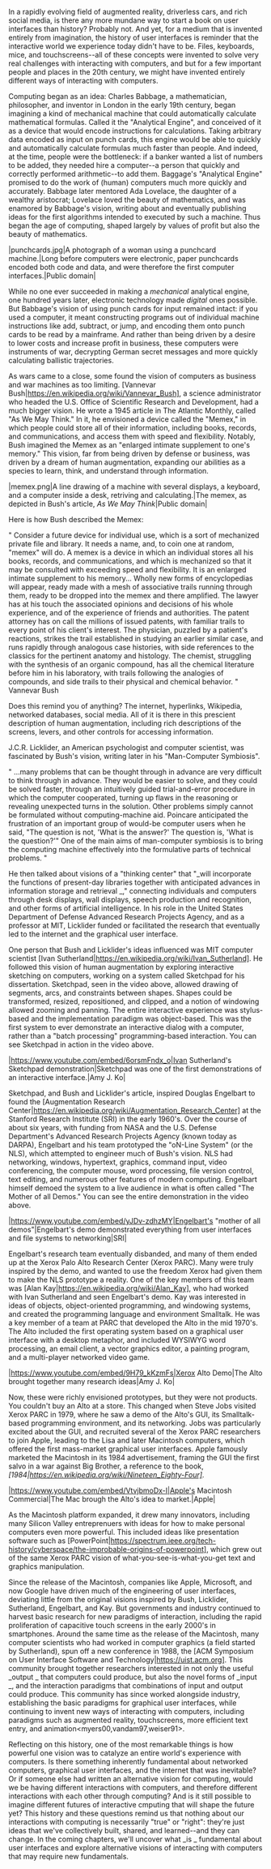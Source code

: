 In a rapidly evolving field of augmented reality, driverless cars, and rich social media, is there any more mundane way to start a book on user interfaces than history? Probably not. And yet, for a medium that is invented entirely from imagination, the history of user interfaces is reminder that the interactive world we experience today didn't have to be. Files, keyboards, mice, and touchscreens--all of these concepts were invented to solve very real challenges with interacting with computers, and but for a few important people and places in the 20th century, we might have invented entirely different ways of interacting with computers<card86>.

Computing began as an idea: Charles Babbage, a mathematician, philosopher, and inventor in London in the early 19th century, began imagining a kind of mechanical machine that could automatically calculate mathematical formulas. Called it the "Analytical Engine", and conceived of it as a device that would encode instructions for calculations. Taking arbitrary data encoded as input on punch cards, this engine would be able to quickly and automatically calculate formulas much faster than people. And indeed, at the time, people were the bottleneck: if a banker wanted a list of numbers to be added, they needed hire a computer--a person that quickly and correctly performed arithmetic--to add them. Baggage's "Analytical Engine" promised to do the work of (human) computers much more quickly and accurately. Babbage later mentored Ada Lovelace, the daughter of a wealthy aristocrat; Lovelace loved the beauty of mathematics, and was enamored by Babbage's vision, writing about and eventually publishing ideas for the first algorithms intended to executed by such a machine. Thus began the age of computing, shaped largely by values of profit but also the beauty of mathematics.

|punchcards.jpg|A photograph of a woman using a punchcard machine.|Long before computers were electronic, paper punchcards encoded both code and data, and were therefore the first computer interfaces.|Public domain|

While no one ever succeeded in making a _mechanical_ analytical engine, one hundred years later, electronic technology made _digital_ ones possible<gleick11>. But Babbage's vision of using punch cards for input remained intact: if you used a computer, it meant constructing programs out of individual machine instructions like add, subtract, or jump, and encoding them onto punch cards to be read by a mainframe. And rather than being driven by a desire to lower costs and increase profit in business, these computers were instruments of war, decrypting German secret messages and more quickly calculating ballistic trajectories.

As wars came to a close, some found the vision of computers as business and war machines as too limiting. [Vannevar Bush|https://en.wikipedia.org/wiki/Vannevar_Bush], a science administrator who headed the U.S. Office of Scientific Research and Development, had a much bigger vision. He wrote a 1945 article in The Atlantic Monthly, called "As We May Think." In it, he envisioned a device called the "Memex," in which people could store all of their information, including books, records, and communications, and access them with speed and flexibility<bush45>. Notably, Bush imagined the Memex as an "enlarged intimate supplement to one's memory." This vision, far from being driven by defense or business, was driven by a dream of human augmentation, expanding our abilities as a species to learn, think, and understand through information.

|memex.png|A line drawing of a machine with several displays, a keyboard, and a computer inside a desk, retriving and calculating.|The memex, as depicted in Bush's article, _As We May Think_<bush45>|Public domain|

Here is how Bush described the Memex:

"
Consider a future device for individual use, which is a sort of mechanized private file and library. It needs a name, and, to coin one at random, "memex" will do. A memex is a device in which an individual stores all his books, records, and communications, and which is mechanized so that it may be consulted with exceeding speed and flexibility. It is an enlarged intimate supplement to his memory... Wholly new forms of encyclopedias will appear, ready made with a mesh of associative trails running through them, ready to be dropped into the memex and there amplified. The lawyer has at his touch the associated opinions and decisions of his whole experience, and of the experience of friends and authorities. The patent attorney has on call the millions of issued patents, with familiar trails to every point of his client's interest. The physician, puzzled by a patient's reactions, strikes the trail established in studying an earlier similar case, and runs rapidly through analogous case histories, with side references to the classics for the pertinent anatomy and histology. The chemist, struggling with the synthesis of an organic compound, has all the chemical literature before him in his laboratory, with trails following the analogies of compounds, and side trails to their physical and chemical behavior.
" Vannevar Bush<bush45>

Does this remind you of anything? The internet, hyperlinks, Wikipedia, networked databases, social media. All of it is there in this prescient description of human augmentation, including rich descriptions of the screens, levers, and other controls for accessing information.

J.C.R. Licklider, an American psychologist and computer scientist, was fascinated by Bush's vision, writing later in his "Man-Computer Symbiosis"<licklider60>.

"
...many problems that can be thought through in advance are very difficult to think through in advance. They would be easier to solve, and they could be solved faster, through an intuitively guided trial-and-error procedure in which the computer cooperated, turning up flaws in the reasoning or revealing unexpected turns in the solution. Other problems simply cannot be formulated without computing-machine aid. Poincare anticipated the frustration of an important group of would-be computer users when he said, "The question is not, 'What is the answer?' The question is, 'What is the question?'" One of the main aims of man-computer symbiosis is to bring the computing machine effectively into the formulative parts of technical problems.
"

 He then talked about visions of a "thinking center" that "_will incorporate the functions of present-day libraries together with anticipated advances in information storage and retrieval _," connecting individuals and computers through desk displays, wall displays, speech production and recognition, and other forms of artificial intelligence. In his role in the United States Department of Defense Advanced Research Projects Agency, and as a professor at MIT, Licklider funded or facilitated the research that eventually led to the internet and the graphical user interface.

One person that Bush and Licklider's ideas influenced was MIT computer scientist [Ivan Sutherland|https://en.wikipedia.org/wiki/Ivan_Sutherland]. He followed this vision of human augmentation by exploring interactive sketching on computers, working on a system called Sketchpad for his dissertation<sutherland63>. Sketchpad, seen in the video above, allowed drawing of segments, arcs, and constraints between shapes. Shapes could be transformed, resized, repositioned, and clipped, and a notion of windowing allowed zooming and panning.  The entire interactive experience was stylus-based and the implementation paradigm was object-based. This was the first system to ever demonstrate an interactive dialog with a computer, rather than a "batch processing" programming-based interaction. You can see Sketchpad in action in the video above.

|https://www.youtube.com/embed/6orsmFndx_o|Ivan Sutherland's Sketchpad demonstration|Sketchpad was one of the first demonstrations of an interactive interface.|Amy J. Ko|

Sketchpad, and Bush and Licklider's article, inspired Douglas Engelbart to found the [Augmentation Research Center|https://en.wikipedia.org/wiki/Augmentation_Research_Center] at the Stanford Research Institute (SRI) in the early 1960's.  Over the course of about six years, with funding from NASA and the U.S. Defense Department's Advanced Research Projects Agency (known today as DARPA), Engelbart and his team prototyped the "oN-Line System" (or the NLS), which attempted to engineer much of Bush's vision. NLS had networking, windows, hypertext, graphics, command input, video conferencing, the computer mouse, word processing, file version control, text editing, and numerous other features of modern computing. Engelbart himself demoed the system to a live audience in what is often called "The Mother of all Demos." You can see the entire demonstration in the video above.

|https://www.youtube.com/embed/yJDv-zdhzMY|Engelbart's "mother of all demos"|Engelbart's demo demonstrated everything from user interfaces and file systems to networking|SRI|

Engelbart's research team eventually disbanded, and many of them ended up at the Xerox Palo Alto Research Center (Xerox PARC). Many were truly inspired by the demo, and wanted to use the freedom Xerox had given them to make the NLS prototype a reality. One of the key members of this team was [Alan Kay|https://en.wikipedia.org/wiki/Alan_Kay], who had worked with Ivan Sutherland and seen Engelbart's demo. Kay was interested in ideas of objects, object-oriented programming, and windowing systems, and created the programming language and environment Smalltalk. He was a key member of a team at PARC that developed the Alto in the mid 1970's. The Alto included the first operating system based on a graphical user interface with a desktop metaphor, and included WYSIWYG word processing, an email client, a vector graphics editor, a painting program, and a multi-player networked video game.

|https://www.youtube.com/embed/9H79_kKzmFs|Xerox Alto Demo|The Alto brought together many research ideas|Amy J. Ko|

Now, these were richly envisioned prototypes, but they were not products. You couldn't buy an Alto at a store. This changed when Steve Jobs visited Xerox PARC in 1979, where he saw a demo of the Alto's GUI, its Smalltalk-based programming environment, and its networking. Jobs was particularly excited about the GUI, and recruited several of the Xerox PARC researchers to join Apple, leading to the Lisa and later Macintosh computers, which offered the first mass-market graphical user interfaces. Apple famously marketed the Macintosh in its 1984 advertisement, framing the GUI the first salvo in a war against Big Brother, a reference to the book, _[1984|https://en.wikipedia.org/wiki/Nineteen_Eighty-Four]_.

|https://www.youtube.com/embed/VtvjbmoDx-I|Apple's Macintosh Commercial|The Mac brough the Alto's idea to market.|Apple|

As the Macintosh platform expanded, it drew many innovators, including many Silicon Valley entreprenuers with ideas for how to make personal computers even more powerful. This included ideas like presentation software such as [PowerPoint|https://spectrum.ieee.org/tech-history/cyberspace/the-improbable-origins-of-powerpoint], which grew out of the same Xerox PARC vision of what-you-see-is-what-you-get text and graphics manipulation.

Since the release of the Macintosh, companies like Apple, Microsoft, and now Google have driven much of the engineering of user interfaces, deviating little from the original visions inspired by Bush, Licklider, Sutherland, Engelbart, and Kay. But governments and industry continued to harvest basic research for new paradigms of interaction, including the rapid proliferation of capacitive touch screens in the early 2000's in smartphones<myers98>. Around the same time as the release of the Macintosh, many computer scientists who had worked in computer graphics (a field started by Sutherland), spun off a new conference in 1988, the [ACM Symposium on User Interface Software and Technology|https://uist.acm.org]. This community brought together researchers interested in not only the useful  _output _ that computers could produce, but also the novel forms of  _input _, and the interaction paradigms that combinations of input and output could produce. This community has since worked alongside industry, establishing the basic paradigms for graphical user interfaces, while continuing to invent new ways of interacting with computers, including paradigms such as augmented reality, touchscreens, more efficient text entry, and animation<myers00,vandam97,weiser91>.

Reflecting on this history, one of the most remarkable things is how powerful one vision was to catalyze an entire world's experience with computers. Is there something inherently fundamental about networked computers, graphical user interfaces, and the internet that was inevitable? Or if someone else had written an alternative vision for computing, would we be having different interactions with computers, and therefore different interactions with each other through computing? And is it still possible to imagine different futures of interactive cmputing that will shape the future yet? This history and these questions remind us that nothing about our interactions with computing is necessarily "true" or "right": they're just ideas that we've collectively built, shared, and learned--and they can change. In the coming chapters, we'll uncover what _is _ fundamental about user interfaces and explore alternative visions of interacting with computers that may require new fundamentals.